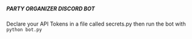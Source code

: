##### PARTY ORGANIZER DISCORD BOT

Declare your API Tokens in a file called secrets.py then run the bot with `python bot.py` 

